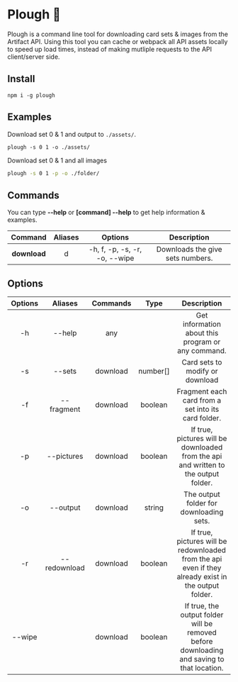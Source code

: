 # Plough 🚜

Plough is a command line tool for downloading card sets & images from the Artifact API. Using this tool you can cache or webpack all API assets locally to speed up load times, instead of making mutliple requests to the API client/server side.

## Install
```
npm i -g plough
```

## Examples
Download set 0 & 1 and output to `./assets/`.
```
plough -s 0 1 -o ./assets/
```
Download set 0 & 1 and all images
```bash
plough -s 0 1 -p -o ./folder/
```

## Commands
You can type **--help** or **[command] --help** to get help information & examples.

| Command      | Aliases | Options                       | Description                      |
| :----------: | :-----: | :---------------------------: | :------------------------------: |
| **download** | d       | -h, f, -p, -s, -r, -o, --wipe | Downloads the give sets numbers. |

## Options
| Options | Aliases      | Commands | Type     | Description                                                                                          |
| :-----: | :----------: | :------: | :------: | :--------------------------------------------------------------------------------------------------: |
| -h      | --help       | any      |          | Get information about this program or any command.                                                   |
| -s      | --sets       | download | number[] | Card sets to modify or download                                                                      |
| -f      | --fragment   | download | boolean  | Fragment each card from a set into its card folder.                                                  |
| -p      | --pictures   | download | boolean  | If true, pictures will be downloaded from the api and written to the output folder.                  |
| -o      | --output     | download | string   | The output folder for downloading sets.                                                              |
| -r      | --redownload | download | boolean  | If true, pictures will be redownloaded from the api even if they already exist in the output folder. |
| --wipe  |              | download | boolean  | If true, the output folder will be removed before downloading and saving to that location.           |

